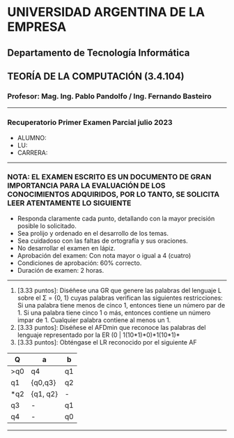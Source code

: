# UNIVERSIDAD ARGENTINA DE LA EMPRESA

## Departamento de Tecnología Informática

## TEORÍA DE LA COMPUTACIÓN (3.4.104)

### Profesor: Mag. Ing. Pablo Pandolfo / Ing. Fernando Basteiro

---

### Recuperatorio Primer Examen Parcial julio 2023

* ALUMNO:  
* LU:
* CARRERA:

---

### NOTA: EL EXAMEN ESCRITO ES UN DOCUMENTO DE GRAN IMPORTANCIA PARA LA EVALUACIÓN DE LOS CONOCIMIENTOS ADQUIRIDOS, POR LO TANTO, SE SOLICITA LEER ATENTAMENTE LO SIGUIENTE

* Responda claramente cada punto, detallando con la mayor precisión posible lo solicitado.
* Sea prolijo y ordenado en el desarrollo de los temas.
* Sea cuidadoso con las faltas de ortografía y sus oraciones.
* No desarrollar el examen en lápiz.
* Aprobación del examen: Con nota mayor o igual a 4 (cuatro)
* Condiciones de aprobación: 60% correcto.
* Duración de examen: 2 horas.

---

1. [3.33 puntos]: Diséñese una GR que genere las palabras del lenguaje L sobre el Σ = {0, 1} cuyas palabras verifican las siguientes restricciones: Si una palabra tiene menos de cinco 1, entonces tiene un número par de 1. Si una palabra tiene cinco 1 o más, entonces contiene un número impar de 1. Cualquier palabra contiene al menos un 1.
1. [3.33 puntos]: Diséñese el AFDmin que reconoce las palabras del lenguaje representado por la ER (0 | 1(10\*1)\*0)\*1(10\*1)\*
1. [3.33 puntos]: Obténgase el LR reconocido por el siguiente AF

|  Q  | a  | b |
| -- | -- | -- |
| >q0 | q4 | q1 |
| q1  | {q0,q3} | q2 |
| *q2 | {q1, q2} | -  |
| q3  | -  | q1 |
| q4  | -  | q0 |

---
